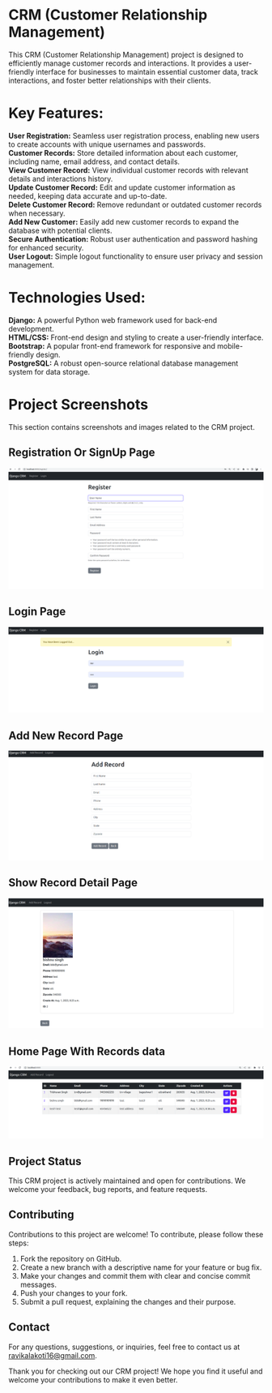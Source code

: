 # CRM (Customer Relationship Management)
This CRM (Customer Relationship Management) project is designed to efficiently manage customer records and interactions. It provides a user-friendly interface for businesses to maintain essential customer data, track interactions, and foster better relationships with their clients.

# Key Features:
<b>User Registration:</b> Seamless user registration process, enabling new users to create accounts with unique usernames and passwords.<br>
<b>Customer Records:</b> Store detailed information about each customer, including name, email address, and contact details.<br>
<b>View Customer Record:</b> View individual customer records with relevant details and interactions history.<br>
<b>Update Customer Record:</b> Edit and update customer information as needed, keeping data accurate and up-to-date.<br>
<b>Delete Customer Record:</b> Remove redundant or outdated customer records when necessary.<br>
<b>Add New Customer:</b> Easily add new customer records to expand the database with potential clients.<br>
<b>Secure Authentication:</b> Robust user authentication and password hashing for enhanced security.<br>
<b>User Logout:</b> Simple logout functionality to ensure user privacy and session management.<br>

# Technologies Used:
<b>Django:</b> A powerful Python web framework used for back-end development.<br>
<b>HTML/CSS:</b> Front-end design and styling to create a user-friendly interface.<br>
<b>Bootstrap:</b> A popular front-end framework for responsive and mobile-friendly design.<br>
<b>PostgreSQL:</b> A robust open-source relational database management system for data storage.<br>

# Project Screenshots
This section contains screenshots and images related to the CRM project.

## Registration Or SignUp Page
![Registration Image](https://github.com/Ravikalakoti/CRM-App/blob/main/dcrm/Images/Screenshot%20from%202023-08-01%2014-09-04.png)

## Login Page
![Login Image](https://github.com/Ravikalakoti/CRM-App/blob/main/dcrm/Images/Screenshot%20from%202023-08-01%2014-08-51.png)

## Add New Record Page
![Registration Image](https://github.com/Ravikalakoti/CRM-App/blob/main/dcrm/Images/Screenshot%20from%202023-08-01%2014-08-37.png)

## Show Record Detail Page
![Show Record Image](https://github.com/Ravikalakoti/CRM-App/blob/main/dcrm/Images/Screenshot%20from%202023-08-01%2014-42-14.png)

## Home Page With Records data
![Home Page Image With Records](https://github.com/Ravikalakoti/CRM-App/blob/main/dcrm/Images/Screenshot%20from%202023-08-01%2014-42-29.png)

## Project Status

This CRM project is actively maintained and open for contributions. We welcome your feedback, bug reports, and feature requests.

## Contributing

Contributions to this project are welcome! To contribute, please follow these steps:

1. Fork the repository on GitHub.
2. Create a new branch with a descriptive name for your feature or bug fix.
3. Make your changes and commit them with clear and concise commit messages.
4. Push your changes to your fork.
5. Submit a pull request, explaining the changes and their purpose.

## Contact

For any questions, suggestions, or inquiries, feel free to contact us at ravikalakoti16@gmail.com.

Thank you for checking out our CRM project! We hope you find it useful and welcome your contributions to make it even better.

